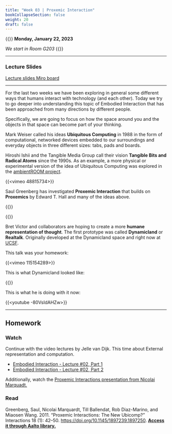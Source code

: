 ```yaml
---
title: "Week 03 | Proxemic Interaction"
bookCollapseSection: false
weight: 20
draft: false
---
```


{{<hint info>}}
**Monday, January 22, 2023**

*We start in Room G203*
{{</hint>}}

---

### Lecture Slides

[Lecture slides Miro board](https://miro.com/app/board/uXjVPx9O_0A=/)

---

For the last two weeks we have been exploring in general some different ways that humans interact with technology (and each other). Today we try to go deeper into understanding this topic of Embodied Interaction that has been approached from many directions by different people. 

Specifically, we are going to focus on how the space around you and the objects in that space can become part of your thinking.

Mark Weiser called his ideas **Ubiquitous Computing** in 1988 in the form of computational, networked devices embedded to our surroundings and everyday objects in three different sizes: tabs, pads and boards.

Hiroshi Ishii and the Tangible Media Group call their vision **Tangible Bits and Radical Atoms** since the 1990s. As an example, a more physical or experimental version of the idea of Ubiquitous Computing was explored in the [ambientROOM project](https://tangible.media.mit.edu/project/ambientroom/).

{{<vimeo 48815734>}}

Saul Greenberg has investigated **Proxemic Interaction** that builds on **Proxemics** by Edward T. Hall and many of the ideas above.

{{<youtube hBANQ3blCiw>}}

{{<youtube Q13dM4hmEJQ>}}

Bret Victor and collaborators are hoping to create a more **humane representation of thought**. The first prototype was called **Dynamicland** or **Realtalk**. Originally developed at the Dynamicland space and right now at [UCSF](https://cmp.ucsf.edu/). 

This talk was your homework:

{{<vimeo 115154289>}}

This is what Dynamicland looked like:

{{<youtube cErKuEHWCpM>}}

This is what he is doing with it now:

{{<youtube -80VsIdAHZw>}}

---

## Homework

### Watch

Continue with the video lectures by Jelle van Dijk. This time about External representation and computation.

- [Embodied Interaction - Lecture #02, Part 1](https://www.youtube.com/watch?v=DkRbHlbOff8)
- [Embodied Interaction - Lecture #02, Part 2](https://www.youtube.com/watch?v=JdMnwRlKoRU)

Additionally, watch the [Proxemic Interactions presentation from Nicolai Marquadt.](https://www.youtube.com/watch?v=Q13dM4hmEJQ)

### Read

Greenberg, Saul, Nicolai Marquardt, Till Ballendat, Rob Diaz-Marino, and Miaosen Wang. 2011. “Proxemic Interactions: The New Ubicomp?” Interactions 18 (1): 42–50. https://doi.org/10.1145/1897239.1897250. [**Access it through Aalto library.**](https://primo.aalto.fi/permalink/358AALTO_INST/cis3s6/cdi_openaire_primary_doi_80527708dd595e384eaa79f51ed0040d)